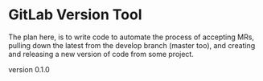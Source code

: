 # GitLab Version Tool

The plan here, is to write code to automate the process of accepting MRs, pulling down the latest from the develop branch (master too), and creating and releasing a new version of code from some project.

version 0.1.0
